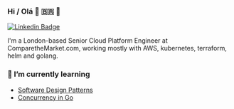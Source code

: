 ### Hi / Olá 👋 🇧🇷 🏴󠁧󠁢󠁳󠁣󠁴󠁿

[![Linkedin Badge](https://img.shields.io/badge/-philnichol-blue?style=flat&logo=Linkedin&logoColor=white&link=https://www.linkedin.com/in/phil-nichol-0aa14a55/)](https://www.linkedin.com/in/phil-nichol-0aa14a55/)

I'm a London-based Senior Cloud Platform Engineer at ComparetheMarket.com, working mostly with AWS, kubernetes, terraform, helm and golang.

<!--
**philnichol/philnichol** is a ✨ _special_ ✨ repository because its `README.md` (this file) appears on your GitHub profile.

Here are some ideas to get you started:

- 🔭 I’m currently working on ...
- 🌱 I’m currently learning ...
- 👯 I’m looking to collaborate on ...
- 🤔 I’m looking for help with ...
- 💬 Ask me about ...
- 📫 How to reach me: ...
- 😄 Pronouns: ...
- ⚡ Fun fact: ...
-->


### 🌱 I’m currently learning
- [Software Design Patterns](https://refactoring.guru/design-patterns)
- [Concurrency in Go](https://www.oreilly.com/library/view/concurrency-in-go/)